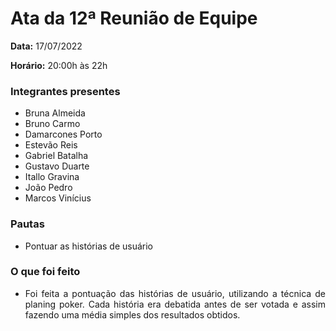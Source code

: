 # Ata da 12ª Reunião de Equipe

<p align="justify"><b>Data:</b> 17/07/2022</p>
<p align="justify"><b>Horário:</b> 20:00h às 22h</p>

### Integrantes presentes
- Bruna Almeida
- Bruno Carmo
- Damarcones Porto
- Estevão Reis
- Gabriel Batalha
- Gustavo Duarte
- Itallo Gravina
- João Pedro
- Marcos Vinícius

### Pautas
- <p align="justify">Pontuar as histórias de usuário</p>

### O que foi feito
- <p align="justify">Foi feita a pontuação das histórias de usuário, utilizando a técnica de planing poker. Cada história era debatida antes de ser votada e assim fazendo uma média simples dos resultados obtidos.</p>
